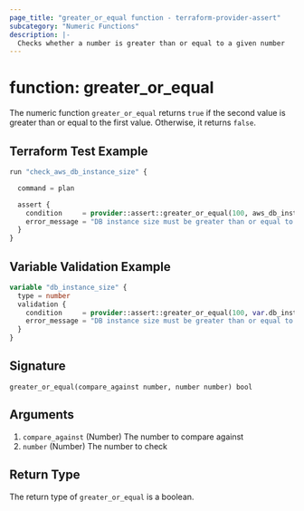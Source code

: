 ```yaml
---
page_title: "greater_or_equal function - terraform-provider-assert"
subcategory: "Numeric Functions"
description: |-
  Checks whether a number is greater than or equal to a given number
---
```


# function: greater_or_equal



The numeric function `greater_or_equal` returns `true` if the second value is greater than or equal to the first value. Otherwise, it returns `false`.

## Terraform Test Example

```terraform
run "check_aws_db_instance_size" {

  command = plan

  assert {
    condition     = provider::assert::greater_or_equal(100, aws_db_instance.example.instance_class)
    error_message = "DB instance size must be greater than or equal to 100"
  }
}
```

## Variable Validation Example

```terraform
variable "db_instance_size" {
  type = number
  validation {
    condition     = provider::assert::greater_or_equal(100, var.db_instance_size)
    error_message = "DB instance size must be greater than or equal to 100"
  }
}
```

## Signature

<!-- signature generated by tfplugindocs -->
```text
greater_or_equal(compare_against number, number number) bool
```

## Arguments

<!-- arguments generated by tfplugindocs -->
1. `compare_against` (Number) The number to compare against
1. `number` (Number) The number to check


## Return Type

The return type of `greater_or_equal` is a boolean.
